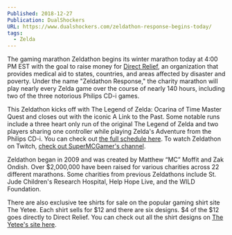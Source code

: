 ```yaml
---
Published: 2018-12-27
Publication: DualShockers
URL: https://www.dualshockers.com/zeldathon-response-begins-today/
tags:
  - Zelda
---
```

The gaming marathon Zeldathon begins its winter marathon today at 4:00 PM EST with the goal to raise money for [Direct Relief](https://www.directrelief.org/), an organization that provides medical aid to states, countries, and areas affected by disaster and poverty. Under the name "Zeldathon Response," the charity marathon will play nearly every Zelda game over the course of nearly 140 hours, including two of the three notorious Philips CD-i games.

This Zeldathon kicks off with The Legend of Zelda: Ocarina of Time Master Quest and closes out with the iconic A Link to the Past. Some notable runs include a three heart only run of the original The Legend of Zelda and two players sharing one controller while playing Zelda's Adventure from the Philips CD-i. You can check out [the full schedule here](https://zeldathon.net/schedule). To watch Zeldathon on Twitch, [check out SuperMCGamer's channel](https://www.twitch.tv/supermcgamer/).

Zeldathon began in 2009 and was created by Matthew “MC” Moffit and Zak Ondish. Over $2,000,000 have been raised for various charities across 22 different marathons. Some charities from previous Zeldathons include St. Jude Children's Research Hospital, Help Hope Live, and the WILD Foundation.

There are also exclusive tee shirts for sale on the popular gaming shirt site The Yetee. Each shirt sells for $12 and there are six designs. $4 of the $12 goes directly to Direct Relief. You can check out all the shirt designs on [The Yetee's site here](https://theyetee.com/).